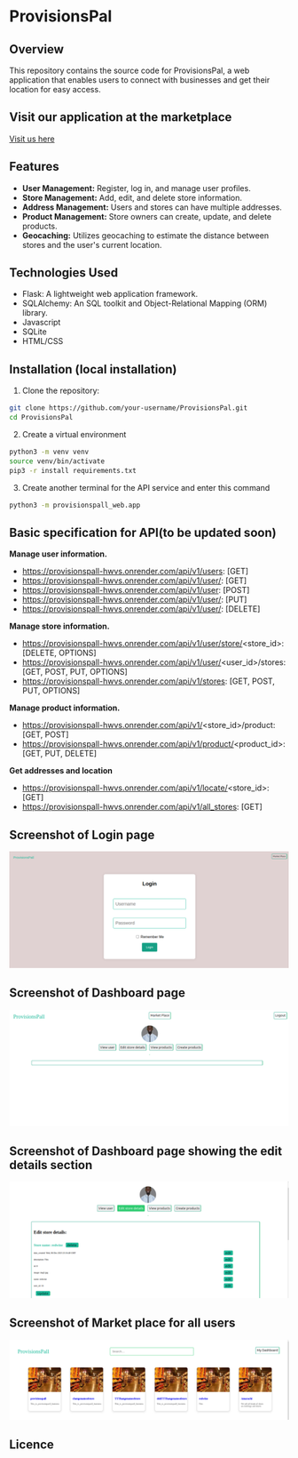 # ProvisionsPal

## Overview

This repository contains the source code for ProvisionsPal, a web application that enables users to connect with businesses and get their location for easy access.

## Visit our application at the marketplace
[Visit us here](https://provisionspall-hwvs.onrender.com/market)

## Features

- **User Management:** Register, log in, and manage user profiles.
- **Store Management:** Add, edit, and delete store information.
- **Address Management:** Users and stores can have multiple addresses.
- **Product Management:** Store owners can create, update, and delete products. 
- **Geocaching:** Utilizes geocaching to estimate the distance between stores and the user's current location.

## Technologies Used

- Flask: A lightweight web application framework.
- SQLAlchemy: An SQL toolkit and Object-Relational Mapping (ORM) library.
- Javascript
- SQLite
- HTML/CSS

## Installation (local installation)

1. Clone the repository:

```bash
git clone https://github.com/your-username/ProvisionsPal.git
cd ProvisionsPal
```

2. Create a virtual environment

```bash
python3 -m venv venv
source venv/bin/activate
pip3 -r install requirements.txt
```
3. Create another terminal for the API service and enter this command

```bash
python3 -m provisionspall_web.app
```

## Basic specification for API(to be updated soon)

**Manage user information.**
- https://provisionspall-hwvs.onrender.com/api/v1/users: [GET] 
- https://provisionspall-hwvs.onrender.com/api/v1/user/<id>: [GET] 
- https://provisionspall-hwvs.onrender.com/api/v1/user: [POST]
- https://provisionspall-hwvs.onrender.com/api/v1/user/<id>: [PUT]
- https://provisionspall-hwvs.onrender.com/api/v1/user/<id>: [DELETE]

**Manage store information.**
- https://provisionspall-hwvs.onrender.com/api/v1/user/store/<store_id>: [DELETE, OPTIONS] 
- https://provisionspall-hwvs.onrender.com/api/v1/user/<user_id>/stores: [GET, POST, PUT, OPTIONS]
- https://provisionspall-hwvs.onrender.com/api/v1/stores: [GET, POST, PUT, OPTIONS]

**Manage product information.**
- https://provisionspall-hwvs.onrender.com/api/v1/<store_id>/product: [GET, POST]
- https://provisionspall-hwvs.onrender.com/api/v1/product/<product_id>: [GET, PUT, DELETE]

**Get addresses and location**
- https://provisionspall-hwvs.onrender.com/api/v1/locate/<store_id>: [GET]
- https://provisionspall-hwvs.onrender.com/api/v1/all_stores: [GET]

## Screenshot of Login page
![Screenshot of our web application](https://github.com/dominic-source/ProvisionsPall/blob/master/provisionspall_web/static/images/Screenshot%20from%202023-12-12%2019-42-04.png)

## Screenshot of Dashboard page
![Screenshot of our web application](https://github.com/dominic-source/ProvisionsPall/blob/master/provisionspall_web/static/images/Screenshot%20from%202023-12-12%2019-42-26.png)

## Screenshot of Dashboard page showing the edit details section
![Screenshot of our web application](https://github.com/dominic-source/ProvisionsPall/blob/master/provisionspall_web/static/images/Screenshot%20from%202023-12-12%2019-42-53.png)

## Screenshot of Market place for all users
![Screenshot of our web application](https://github.com/dominic-source/ProvisionsPall/blob/master/provisionspall_web/static/images/Screenshot%20from%202023-12-12%2019-43-35.png)

## Licence
